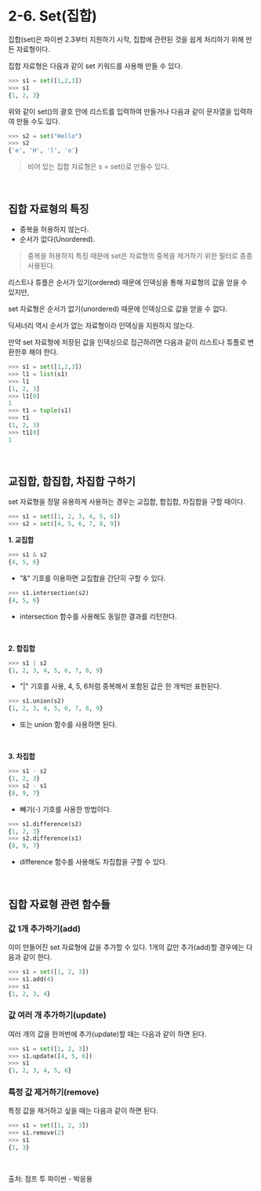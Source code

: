 # 2-6. Set(집합)

집합(set)은 파이썬 2.3부터 지원하기 시작, 집합에 관련된 것을 쉽게 처리하기 위해 만든 자료형이다.

집합 자료형은 다음과 같이 set 키워드를 사용해 만들 수 있다.

```python
>>> s1 = set([1,2,3])
>>> s1
{1, 2, 3}
```

위와 같이 set()의 괄호 안에 리스트를 입력하여 만들거나 다음과 같이 문자열을 입력하여 만들 수도 있다.

```python
>>> s2 = set("Hello")
>>> s2
{'e', 'H', 'l', 'o'}
```

> 비어 있는 집합 자료형은 s = set()로 만들수 있다.
> 

<br>

## **집합 자료형의 특징**

- 중복을 허용하지 않는다.
- 순서가 없다(Unordered).

> 중복을 허용하지 특징 때문에 set은 자료형의 중복을 제거하기 위한 필터로 종종 사용된다.
> 

리스트나 튜플은 순서가 있기(ordered) 때문에 인덱싱을 통해 자료형의 값을 얻을 수 있지만,

set 자료형은 순서가 없기(unordered) 때문에 인덱싱으로 값을 얻을 수 없다.

딕셔너리 역시 순서가 없는 자료형이라 인덱싱을 지원하지 않는다.

만약 set 자료형에 저장된 값을 인덱싱으로 접근하려면 다음과 같이 리스트나 튜플로 변환한후 해야 한다.

```python
>>> s1 = set([1,2,3])
>>> l1 = list(s1)
>>> l1
[1, 2, 3]
>>> l1[0]
1
>>> t1 = tuple(s1)
>>> t1
(1, 2, 3)
>>> t1[0]
1
```

<br>

## **교집합, 합집합, 차집합 구하기**

set 자료형을 정말 유용하게 사용하는 경우는 교집합, 합집합, 차집합을 구할 때이다.

```python
>>> s1 = set([1, 2, 3, 4, 5, 6])
>>> s2 = set([4, 5, 6, 7, 8, 9])
```

**1. 교집합**

```python
>>> s1 & s2
{4, 5, 6}
```

- "&" 기호를 이용하면 교집합을 간단히 구할 수 있다.

```python
>>> s1.intersection(s2)
{4, 5, 6}
```

- intersection 함수를 사용해도 동일한 결과를 리턴한다.

<br>

**2. 합집합**

```python
>>> s1 | s2
{1, 2, 3, 4, 5, 6, 7, 8, 9}
```

- "|" 기호를 사용, 4, 5, 6처럼 중복해서 포함된 값은 한 개씩만 표현된다.

```python
>>> s1.union(s2)
{1, 2, 3, 4, 5, 6, 7, 8, 9}
```

- 또는 union 함수를 사용하면 된다.

<br>

**3. 차집합**

```python
>>> s1 - s2
{1, 2, 3}
>>> s2 - s1
{8, 9, 7}
```

- 빼기(-) 기호를 사용한 방법이다.

```python
>>> s1.difference(s2)
{1, 2, 3}
>>> s2.difference(s1)
{8, 9, 7}
```

- difference 함수를 사용해도 차집합을 구할 수 있다.

<br>

## **집합 자료형 관련 함수들**

### **값 1개 추가하기(add)**

이미 만들어진 set 자료형에 값을 추가할 수 있다. 1개의 값만 추가(add)할 경우에는 다음과 같이 한다.

```python
>>> s1 = set([1, 2, 3])
>>> s1.add(4)
>>> s1
{1, 2, 3, 4}
```

### **값 여러 개 추가하기(update)**

여러 개의 값을 한꺼번에 추가(update)할 때는 다음과 같이 하면 된다.

```python
>>> s1 = set([1, 2, 3])
>>> s1.update([4, 5, 6])
>>> s1
{1, 2, 3, 4, 5, 6}
```

### **특정 값 제거하기(remove)**

특정 값을 제거하고 싶을 때는 다음과 같이 하면 된다.

```python
>>> s1 = set([1, 2, 3])
>>> s1.remove(2)
>>> s1
{1, 3}
```

<br>

출처: 점프 투 파이썬 - 박응용

